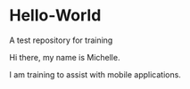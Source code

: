 # Hello-World
A test repository for training

Hi there, my name is Michelle.

I am training to assist with mobile applications.
